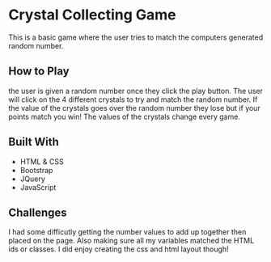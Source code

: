 # Crystal Collecting Game 

This is a basic game where the user tries to match the computers generated random number. 

## How to Play 

the user is given a random number once they click the play button. The user will click on the 4 different crystals to try and match the random number. If the value of the crystals goes over the random number they lose but if your points match you win! The values of the crystals change every game. 

## Built With 
- HTML & CSS
- Bootstrap 
- JQuery
- JavaScript


## Challenges 

I had some difficutly getting the number values to add up together then placed on the page. Also making sure all my variables matched the HTML ids or classes. I did enjoy creating the css and html layout though! 



